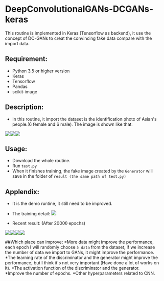 # DeepConvolutionalGANs-DCGANs-keras
This routine is implemented in Keras (Tensorflow as backend), it use the concept of DC-GANs to creat the convincing fake data compare with the import data. 

## Requirement:
* Python 3.5 or higher version
* Keras
* Tensorflow
* Pandas
* scikit-image

## Description:
* In this routine, it import the dataset is the identification photo of Asian's people.(6 female and 6 male). The image is shown like that:

![](https://raw.githubusercontent.com/q145492675/DCGANs-DeepConvolutionalGANs-keras/master/DCGANs-DeepConvolutionalGANs-keras-master/DCGANs_keras/GANs_dataset/girl_11.jpg)![](https://raw.githubusercontent.com/q145492675/DCGANs-DeepConvolutionalGANs-keras/master/DCGANs-DeepConvolutionalGANs-keras-master/DCGANs_keras/GANs_dataset/girl_7.jpg)![](https://raw.githubusercontent.com/q145492675/DCGANs-DeepConvolutionalGANs-keras/master/DCGANs-DeepConvolutionalGANs-keras-master/DCGANs_keras/GANs_dataset/man_2.jpg)

## Usage:
* Download the whole routine.
* Run `test.py` 
* When it finishes training, the fake image created by the `Generator` will save in the folder of `result (the same path of test.py)`

## Applendix:
* It is the demo runtine, it still need to be improved.

* The training detail:
![](https://raw.githubusercontent.com/q145492675/DCGANs-DeepConvolutionalGANs-keras/master/DCGANs-DeepConvolutionalGANs-keras-master/DCGANs_keras/training_detail.png)

* Recent result: (After 20000 epochs)

![](https://raw.githubusercontent.com/q145492675/DCGANs-DeepConvolutionalGANs-keras/master/DCGANs-DeepConvolutionalGANs-keras-master/DCGANs_keras/result/predict/_1.jpg)![](https://raw.githubusercontent.com/q145492675/DCGANs-DeepConvolutionalGANs-keras/master/DCGANs-DeepConvolutionalGANs-keras-master/DCGANs_keras/result/predict/_4.jpg)![](https://raw.githubusercontent.com/q145492675/DCGANs-DeepConvolutionalGANs-keras/master/DCGANs-DeepConvolutionalGANs-keras-master/DCGANs_keras/result/predict/_8.jpg)![](https://raw.githubusercontent.com/q145492675/DCGANs-DeepConvolutionalGANs-keras/master/DCGANs-DeepConvolutionalGANs-keras-master/DCGANs_keras/result/predict/_5.jpg)

##Which place can improve:
*More data might improve the performance, each epoch I will randomly choose `5 data` from the dataset, if we increase the number of data we import to GANs, it might improve the performance.
*The learning rate of the discriminator and the generator might improve the performance, but I think it's not very important (Have done a lot of works on it).
*The activation function of the discriminator and the generator.
*Improve the number of epochs.
*Other hyperparameters related to CNN.
